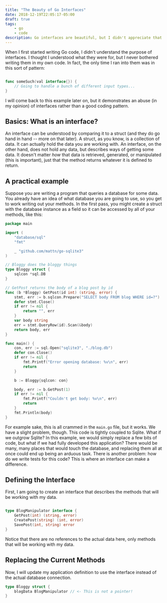 ```yaml
---
title: "The Beauty of Go Interfaces"
date: 2018-12-19T22:05:17-05:00
draft: true
tags:
    - go
    - code
description: Go interfaces are beautiful, but I didn't appreciate that at first.
---
```


When I first started writing Go code, I didn't understand the purpose of interfaces. I thought I understood what they were for, but I never bothered writing them in my own code. In fact, the only time I ran into them was in this sort of pattern:

```go

func someSuch(val interface{}) {
    // Going to handle a bunch of different input types...
}
```

I will come back to this example later on, but it demonstrates an abuse (in my opinion) of interfaces rather than a good coding pattern.

## Basics: What is an interface?

An interface can be understood by comparing it to a struct (and they do go hand in hand -- more on that later). A struct, as you know, is a collection of data. It can actually hold the data you are working with. An interface, on the other hand, does not hold any data, but describes ways of getting some data. It doesn't matter _how_ that data is retrieved, generated, or manipulated (this is important), just that the method returns whatever it is defined to return.

## A practical example

Suppose you are writing a program that queries a database for some data. You already have an idea of what database you are going to use, so you get to work writing out your methods. In the first pass, you might create a struct with the database instance as a field so it can be accessed by all of your methods, like this:

```go
package main

import (
	"database/sql"
	"fmt"

	_ "github.com/mattn/go-sqlite3"
)

// Bloggy does the bloggy things
type Bloggy struct {
	sqlcon *sql.DB
}

// GetPost returns the body of a blog post by id
func (b *Bloggy) GetPost(id int) (string, error) {
    stmt, err := b.sqlcon.Prepare("SELECT body FROM blog WHERE id=?")
    defer stmt.Close()
	if err != nil {
		return "", err
	}
	var body string
	err = stmt.QueryRow(id).Scan(&body)
	return body, err
}

func main() {
	con, err := sql.Open("sqlite3", "./blog.db")
	defer con.Close()
	if err != nil {
		fmt.Printf("Error opening database: %v\n", err)
		return
	}

	b := Bloggy{sqlcon: con}

	body, err := b.GetPost(1)
	if err != nil {
		fmt.Printf("Couldn't get body: %v\n", err)
		return
	}
	fmt.Println(body)
}
```

For example sake, this is all crammed in the `main.go` file, but it works. We have a slight problem, though. This code is tightly coupled to Sqlite. What if we outgrow Sqlite? In this example, we would simply replace a few bits of code, but what if we had fully developed this application? There would be many, many places that would touch the database, and replacing them all at once could end up being an arduous task. There is another problem: how do we write tests for this code? This is where an interface can make a difference.

## Defining the Interface

First, I am going to create an interface that describes the methods that will be working with my data.

```go

type BlogManipulator interface {
    GetPost(int) (string, error)
    CreatePost(string) (int, error)
    SavePost(int, string) error
}
```

Notice that there are no references to the actual data here, only methods that will be working with my data.

## Replacing the Current Methods

Now, I will update my application definition to use the interface instead of the actual database connection.

```go
type Bloggy struct {
	blogData BlogManipulator // <- This is not a pointer!
}
```
